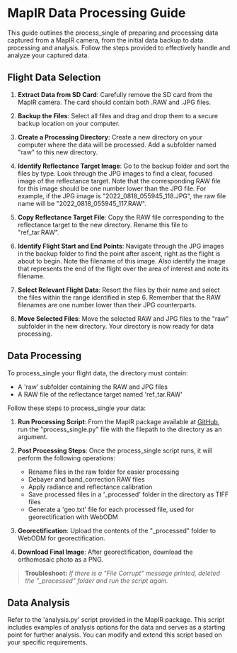 # MapIR Data Processing Guide

This guide outlines the process_single of preparing and processing data captured from a MapIR camera, from the initial data backup to data processing and analysis. Follow the steps provided to effectively handle and analyze your captured data.

## Flight Data Selection

1. **Extract Data from SD Card**: Carefully remove the SD card from the MapIR camera. The card should contain both .RAW and .JPG files.

2. **Backup the Files**: Select all files and drag and drop them to a secure backup location on your computer.

3. **Create a Processing Directory**: Create a new directory on your computer where the data will be processed. Add a subfolder named "raw" to this new directory.

4. **Identify Reflectance Target Image**: Go to the backup folder and sort the files by type. Look through the JPG images to find a clear, focused image of the reflectance target. Note that the corresponding RAW file for this image should be one number lower than the JPG file. For example, if the JPG image is "2022_0818_055945_118.JPG", the raw file name will be "2022_0818_055945_117.RAW".

5. **Copy Reflectance Target File**: Copy the RAW file corresponding to the reflectance target to the new directory. Rename this file to "ref_tar.RAW".

6. **Identify Flight Start and End Points**: Navigate through the JPG images in the backup folder to find the point after ascent, right as the flight is about to begin. Note the filename of this image. Also identify the image that represents the end of the flight over the area of interest and note its filename.

7. **Select Relevant Flight Data**: Resort the files by their name and select the files within the range identified in step 6. Remember that the RAW filenames are one number lower than their JPG counterparts.

8. **Move Selected Files**: Move the selected RAW and JPG files to the "raw" subfolder in the new directory. Your directory is now ready for data processing.

## Data Processing

To process_single your flight data, the directory must contain:

- A 'raw' subfolder containing the RAW and JPG files
- A RAW file of the reflectance target named 'ref_tar.RAW'

Follow these steps to process_single your data:

1. **Run Processing Script**: From the MapIR package available at [GitHub](https://github.com/JacobsSensorLab/mapir), run the "process_single.py" file with the filepath to the directory as an argument.

2. **Post Processing Steps**: Once the process_single script runs, it will perform the following operations:

    - Rename files in the raw folder for easier processing
    - Debayer and band_correction RAW files
    - Apply radiance and reflectance calibration
    - Save processed files in a '_processed' folder in the directory as TIFF files
    - Generate a 'geo.txt' file for each processed file, used for georectification with WebODM

3. **Georectification**: Upload the contents of the "_processed" folder to WebODM for georectification.

4. **Download Final Image**: After georectification, download the orthomosaic photo as a PNG.

> **Troubleshoot:** *If there is a "File Corrupt" message printed, deleted the "_processed" folder and run the script again.*

## Data Analysis

Refer to the 'analysis.py' script provided in the MapIR package. This script includes examples of analysis options for the data and serves as a starting point for further analysis. You can modify and extend this script based on your specific requirements.
